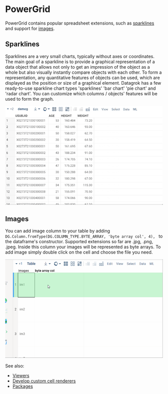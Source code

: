 # PowerGrid

PowerGrid contains popular spreadsheet extensions, such as [sparklines](#sparklines)
and support for [images](#images).

## Sparklines

Sparklines are a very small charts, typically without axes or coordinates. The main goal of a sparkline is 
to provide a graphical representation of a data object that allows not only to get an impression of the object 
as a whole but also visually instantly compare objects with each other. To form a representation, any quantitative 
features of objects can be used, which are displayed as the position or size of a graphical element.
Datagrok has a few ready-to-use sparkline chart types 'sparklines' 'bar chart' 'pie chart' and 'radar chart'. 
You can customize which columns / objects' features will be used to form the graph.

![](../../help/develop/how-to/custom-cell-renderers-sparklines-and-settings.gif "Sparklines and settings")

## Images

You can add image column to your table by adding ```DG.Column.fromType(DG.COLUMN_TYPE.BYTE_ARRAY, 'byte array col', 4), ``` to the dataframe's constructor. Supported extensions so far are .jpg, .png, .jpeg. Inside this column your images will be represented as byte arrays. To add image simply double click on the cell and choose the file you need.

![](../../help/develop/how-to/binary-cell-renderer.gif "adding image")

See also:

* [Viewers](https://datagrok.ai/help/visualize/viewers)
* [Develop custom cell renderers](https://datagrok.ai/help/develop/how-to/custom-cell-renderers)
* [Packages](https://datagrok.ai/help/develop/develop#packages)
